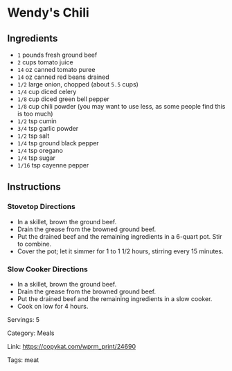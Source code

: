 # Wendy's Chili

## Ingredients

- `1` pounds fresh ground beef
- `2` cups tomato juice
- `14` oz canned tomato puree
- `14` oz canned red beans drained
- `1/2` large onion, chopped (about `5.5` cups)
- `1/4` cup diced celery
- `1/8` cup diced green bell pepper
- `1/8` cup chili powder (you may want to use less, as some people find this is too much)
- `1/2` tsp cumin
- `3/4` tsp garlic powder
- `1/2` tsp salt
- `1/4` tsp ground black pepper
- `1/4` tsp oregano
- `1/4` tsp sugar
- `1/16` tsp cayenne pepper

## Instructions

### Stovetop Directions

- In a skillet, brown the ground beef.
- Drain the grease from the browned ground beef.
- Put the drained beef and the remaining ingredients in a 6-quart pot. Stir to combine.
- Cover the pot; let it simmer for 1 to 1 1/2 hours, stirring every 15 minutes.

### Slow Cooker Directions

- In a skillet, brown the ground beef.
- Drain the grease from the browned ground beef.
- Put the drained beef and the remaining ingredients in a slow cooker.
- Cook on low for 4 hours.

Servings: 5

Category: Meals

Link: https://copykat.com/wprm_print/24690

Tags: meat

